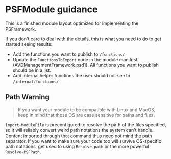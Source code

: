 ﻿# PSFModule guidance

This is a finished module layout optimized for implementing the PSFramework.

If you don't care to deal with the details, this is what you need to do to get started seeing results:

 - Add the functions you want to publish to `/functions/`
 - Update the `FunctionsToExport` node in the module manifest (AVDManagementFramework.psd1). All functions you want to publish should be in a list.
 - Add internal helper functions the user should not see to `/internal/functions/`

 ## Path Warning

 > If you want your module to be compatible with Linux and MacOS, keep in mind that those OS are case sensitive for paths and files.

 `Import-ModuleFile` is preconfigured to resolve the path of the files specified, so it will reliably convert weird path notations the system can't handle.
 Content imported through that command thus need not mind the path separator.
 If you want to make sure your code too will survive OS-specific path notations, get used to using `Resolve-path` or the more powerful `Resolve-PSFPath`.